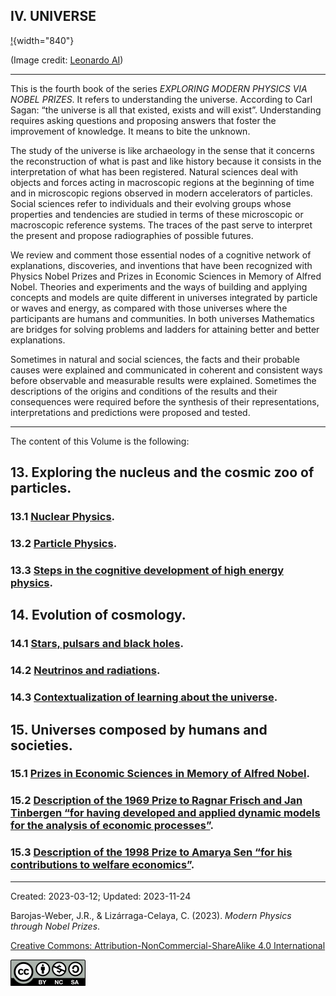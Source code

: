 ## IV. UNIVERSE

[!](../figs/Leonardo_Diffusion_Universe.jpg){width="840"}

(Image credit: [Leonardo AI](https://leonardo.ai/))

***

This is the fourth book of the series _EXPLORING MODERN PHYSICS VIA NOBEL PRIZES_. It refers to understanding the universe. According to Carl Sagan: “the universe is all that existed, exists and will exist”. Understanding requires asking questions and proposing answers that foster the improvement of knowledge. It means to bite the unknown.

The study of the universe is like archaeology in the sense that it concerns the reconstruction of what is past and like history because it consists in the interpretation of what has been registered. Natural sciences deal with objects and forces acting in macroscopic regions at the beginning of time and in microscopic regions observed in modern accelerators of particles. Social sciences refer to individuals and their evolving groups whose properties and tendencies are studied in terms of these microscopic or macroscopic reference systems. The traces of the past serve to interpret the present and propose radiographies of possible futures.

We review and comment those essential nodes of a cognitive network of explanations, discoveries, and inventions that have been recognized with Physics Nobel Prizes and Prizes in Economic Sciences in Memory of Alfred Nobel. Theories and experiments and the ways of building and applying concepts and models are quite different in universes integrated by particle or waves and energy, as compared with those universes where the participants are humans and communities. In both universes Mathematics are bridges for solving problems and ladders for attaining better and better explanations. 

Sometimes in natural and social sciences, the facts and their probable causes were explained and communicated in coherent and consistent ways before observable and measurable results were explained. Sometimes the descriptions of the origins and conditions of the results and their consequences were required before the synthesis of their representations, interpretations and predictions were proposed and tested.

***

The content of this Volume is the following:

## 13.     Exploring the nucleus and the cosmic zoo of particles.
### 13.1  [Nuclear Physics](./vol-IV/vol-IV-chap-13-sect-1.md).
### 13.2  [Particle Physics](./vol-IV/vol-IV-chap-13-sect-2.md).
### 13.3  [Steps in the cognitive development of high energy physics](./vol-IV/vol-IV-chap-13-sect-3.md).

## 14.    Evolution of cosmology.
### 14.1 [Stars, pulsars and black holes](./vol-IV/vol-IV-chap-14-sect-1.md).
### 14.2 [Neutrinos and radiations](./vol-IV/vol-IV-chap-14-sect-2.md).
### 14.3 [Contextualization of learning about the universe](./vol-IV/vol-IV-chap-14-sect-3.md).

## 15.    Universes composed by humans and societies.
### 15.1 [Prizes in Economic Sciences in Memory of Alfred Nobel](./vol-IV/vol-IV-chap-15-sect-1.md).
### 15.2 [Description of the 1969 Prize to Ragnar Frisch and Jan Tinbergen “for having developed and applied dynamic models for the analysis of economic processes”](./vol-IV/vol-IV-chap-15-sect-2.md).
### 15.3 [Description of the 1998 Prize to Amarya Sen “for his contributions to welfare economics”](./vol-IV/vol-IV-chap-15-sect-3.md).

***

Created: 2023-03-12; Updated: 2023-11-24 

Barojas-Weber, J.R., & Lizárraga-Celaya, C. (2023).
_Modern Physics through Nobel Prizes_.

[Creative Commons:  Attribution-NonCommercial-ShareAlike 4.0 International](https://creativecommons.org/licenses/by-nc-sa/4.0/legalcode)

<img src="../figs/cc-by-nc-sa_icon.png">



